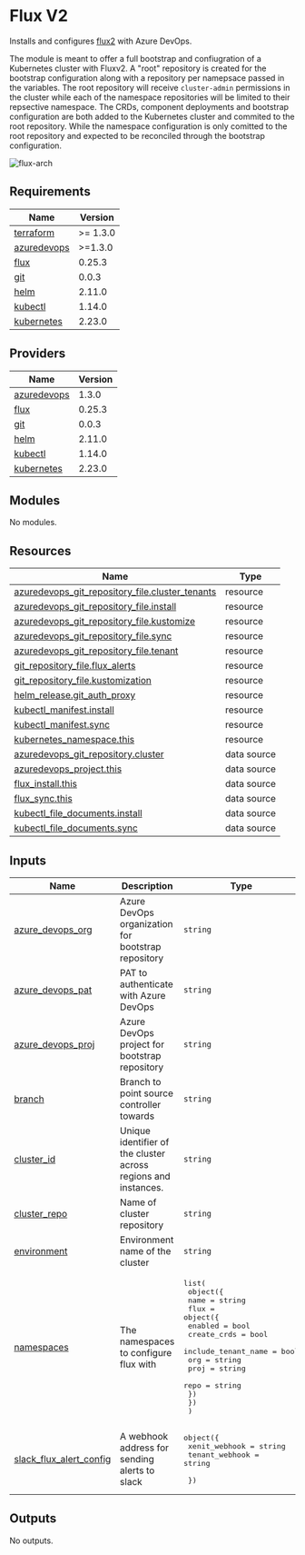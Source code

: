 # Flux V2

Installs and configures [flux2](https://github.com/fluxcd/flux2) with Azure DevOps.

The module is meant to offer a full bootstrap and confiugration of a Kubernetes cluster
with Fluxv2. A "root" repository is created for the bootstrap configuration along with a
repository per namepsace passed in the variables. The root repository will receive `cluster-admin`
permissions in the cluster while each of the namespace repositories will be limited to their
repsective namespace. The CRDs, component deployments and bootstrap configuration are both
added to the Kubernetes cluster and commited to the root repository. While the namespace
configuration is only comitted to the root repository and expected to be reconciled through
the bootstrap configuration.

![flux-arch](../../../assets/fluxcd-v2.jpg)

## Requirements

| Name | Version |
|------|---------|
| <a name="requirement_terraform"></a> [terraform](#requirement\_terraform) | >= 1.3.0 |
| <a name="requirement_azuredevops"></a> [azuredevops](#requirement\_azuredevops) | >=1.3.0 |
| <a name="requirement_flux"></a> [flux](#requirement\_flux) | 0.25.3 |
| <a name="requirement_git"></a> [git](#requirement\_git) | 0.0.3 |
| <a name="requirement_helm"></a> [helm](#requirement\_helm) | 2.11.0 |
| <a name="requirement_kubectl"></a> [kubectl](#requirement\_kubectl) | 1.14.0 |
| <a name="requirement_kubernetes"></a> [kubernetes](#requirement\_kubernetes) | 2.23.0 |

## Providers

| Name | Version |
|------|---------|
| <a name="provider_azuredevops"></a> [azuredevops](#provider\_azuredevops) | 1.3.0 |
| <a name="provider_flux"></a> [flux](#provider\_flux) | 0.25.3 |
| <a name="provider_git"></a> [git](#provider\_git) | 0.0.3 |
| <a name="provider_helm"></a> [helm](#provider\_helm) | 2.11.0 |
| <a name="provider_kubectl"></a> [kubectl](#provider\_kubectl) | 1.14.0 |
| <a name="provider_kubernetes"></a> [kubernetes](#provider\_kubernetes) | 2.23.0 |

## Modules

No modules.

## Resources

| Name | Type |
|------|------|
| [azuredevops_git_repository_file.cluster_tenants](https://registry.terraform.io/providers/microsoft/azuredevops/latest/docs/resources/git_repository_file) | resource |
| [azuredevops_git_repository_file.install](https://registry.terraform.io/providers/microsoft/azuredevops/latest/docs/resources/git_repository_file) | resource |
| [azuredevops_git_repository_file.kustomize](https://registry.terraform.io/providers/microsoft/azuredevops/latest/docs/resources/git_repository_file) | resource |
| [azuredevops_git_repository_file.sync](https://registry.terraform.io/providers/microsoft/azuredevops/latest/docs/resources/git_repository_file) | resource |
| [azuredevops_git_repository_file.tenant](https://registry.terraform.io/providers/microsoft/azuredevops/latest/docs/resources/git_repository_file) | resource |
| [git_repository_file.flux_alerts](https://registry.terraform.io/providers/xenitab/git/0.0.3/docs/resources/repository_file) | resource |
| [git_repository_file.kustomization](https://registry.terraform.io/providers/xenitab/git/0.0.3/docs/resources/repository_file) | resource |
| [helm_release.git_auth_proxy](https://registry.terraform.io/providers/hashicorp/helm/2.11.0/docs/resources/release) | resource |
| [kubectl_manifest.install](https://registry.terraform.io/providers/gavinbunney/kubectl/1.14.0/docs/resources/manifest) | resource |
| [kubectl_manifest.sync](https://registry.terraform.io/providers/gavinbunney/kubectl/1.14.0/docs/resources/manifest) | resource |
| [kubernetes_namespace.this](https://registry.terraform.io/providers/hashicorp/kubernetes/2.23.0/docs/resources/namespace) | resource |
| [azuredevops_git_repository.cluster](https://registry.terraform.io/providers/microsoft/azuredevops/latest/docs/data-sources/git_repository) | data source |
| [azuredevops_project.this](https://registry.terraform.io/providers/microsoft/azuredevops/latest/docs/data-sources/project) | data source |
| [flux_install.this](https://registry.terraform.io/providers/fluxcd/flux/0.25.3/docs/data-sources/install) | data source |
| [flux_sync.this](https://registry.terraform.io/providers/fluxcd/flux/0.25.3/docs/data-sources/sync) | data source |
| [kubectl_file_documents.install](https://registry.terraform.io/providers/gavinbunney/kubectl/1.14.0/docs/data-sources/file_documents) | data source |
| [kubectl_file_documents.sync](https://registry.terraform.io/providers/gavinbunney/kubectl/1.14.0/docs/data-sources/file_documents) | data source |

## Inputs

| Name | Description | Type | Default | Required |
|------|-------------|------|---------|:--------:|
| <a name="input_azure_devops_org"></a> [azure\_devops\_org](#input\_azure\_devops\_org) | Azure DevOps organization for bootstrap repository | `string` | n/a | yes |
| <a name="input_azure_devops_pat"></a> [azure\_devops\_pat](#input\_azure\_devops\_pat) | PAT to authenticate with Azure DevOps | `string` | n/a | yes |
| <a name="input_azure_devops_proj"></a> [azure\_devops\_proj](#input\_azure\_devops\_proj) | Azure DevOps project for bootstrap repository | `string` | n/a | yes |
| <a name="input_branch"></a> [branch](#input\_branch) | Branch to point source controller towards | `string` | `"main"` | no |
| <a name="input_cluster_id"></a> [cluster\_id](#input\_cluster\_id) | Unique identifier of the cluster across regions and instances. | `string` | n/a | yes |
| <a name="input_cluster_repo"></a> [cluster\_repo](#input\_cluster\_repo) | Name of cluster repository | `string` | `"fleet-infra"` | no |
| <a name="input_environment"></a> [environment](#input\_environment) | Environment name of the cluster | `string` | n/a | yes |
| <a name="input_namespaces"></a> [namespaces](#input\_namespaces) | The namespaces to configure flux with | <pre>list(<br/>    object({<br/>      name = string<br/>      flux = object({<br/>        enabled             = bool<br/>        create_crds         = bool<br/>        include_tenant_name = bool<br/>        org                 = string<br/>        proj                = string<br/>        repo                = string<br/>      })<br/>    })<br/>  )</pre> | <pre>[<br/>  {<br/>    "flux": {<br/>      "create_crds": false,<br/>      "enabled": true,<br/>      "include_tenant_name": false,<br/>      "org": "",<br/>      "proj": "",<br/>      "repo": ""<br/>    },<br/>    "name": ""<br/>  }<br/>]</pre> | no |
| <a name="input_slack_flux_alert_config"></a> [slack\_flux\_alert\_config](#input\_slack\_flux\_alert\_config) | A webhook address for sending alerts to slack | <pre>object({<br/>    xenit_webhook  = string<br/>    tenant_webhook = string<br/><br/>  })</pre> | <pre>{<br/>  "tenant_webhook": "",<br/>  "xenit_webhook": ""<br/>}</pre> | no |

## Outputs

No outputs.
